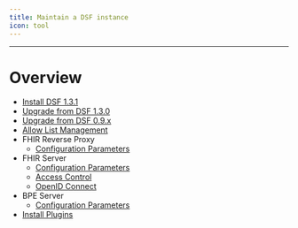 ```yaml
---
title: Maintain a DSF instance
icon: tool
---
```

---

# Overview
- [Install DSF 1.3.1](install)
- [Upgrade from DSF 1.3.0](upgrade-from-1)
- [Upgrade from DSF 0.9.x](upgrade-from-0)
- [Allow List Management](allowList-mgm)
- FHIR Reverse Proxy
  - [Configuration Parameters](fhir-reverse-proxy/configuration)
- FHIR Server
  - [Configuration Parameters](fhir/configuration)
  - [Access Control](fhir/access-control)
  - [OpenID Connect](fhir/oidc)
- BPE Server
  - [Configuration Parameters](bpe/configuration)
- [Install Plugins](install-plugins)